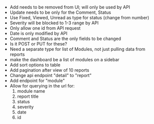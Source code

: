  - Add needs to be removed from UI; will only be used by API
 - Update needs to be only for the Comment, Status
 - Use Fixed, Viewed, Unread as type for status (change from number)
 - Severity will be blocked to 1-3 range by API 
 - Only allow one id from API request
 - Date is only modified by API
 - Comment and Status are the only fields to be changed
 - Is it POST or PUT for these?
 - Need a separate type for list of Modules, not just pulling data from reports
 - make the dashboard be a list of modules on a sidebar
 - Add sort options to table
 - Add pagination after view of 10 reports
 - Change api endpoint "detail" to "report"
 - Add endpoint for "module"
 - Allow for querying in the url for:
   1) module name
   2) report title
   3) status
   4) severity
   5) date
   6) id
